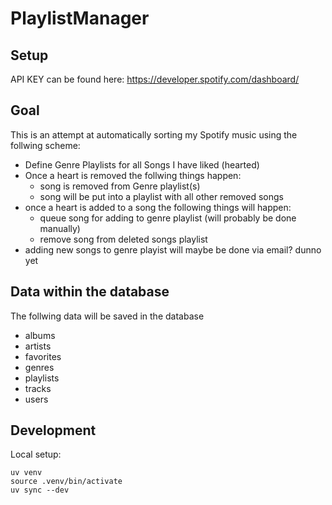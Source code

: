 # PlaylistManager

## Setup

API KEY can be found here:
<https://developer.spotify.com/dashboard/>

## Goal

This is an attempt at automatically sorting my Spotify music using the follwing scheme:

- Define Genre Playlists for all Songs I have liked (hearted)
- Once a heart is removed the follwing things happen:
  - song is removed from Genre playlist(s)
  - song will be put into a playlist with all other removed songs
- once a heart is added to a song the following things will happen:
  - queue song for adding to genre playlist (will probably be done manually)
  - remove song from deleted songs playlist
- adding new songs to genre playist will maybe be done via email? dunno yet

## Data within the database

The follwing data will be saved in the database

- albums
- artists
- favorites
- genres
- playlists
- tracks
- users

## Development

Local setup:

```shell
uv venv
source .venv/bin/activate
uv sync --dev
```
